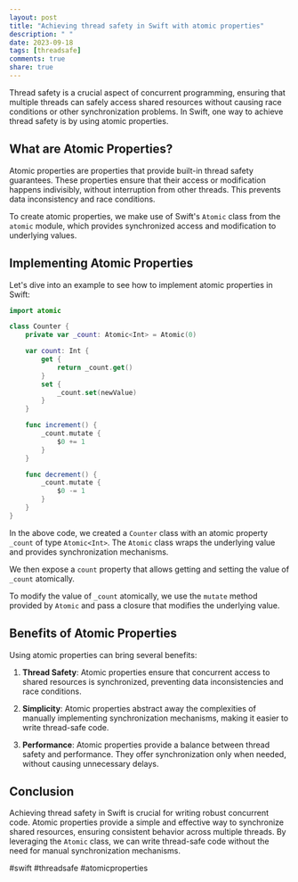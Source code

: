 ```yaml
---
layout: post
title: "Achieving thread safety in Swift with atomic properties"
description: " "
date: 2023-09-18
tags: [threadsafe]
comments: true
share: true
---
```


Thread safety is a crucial aspect of concurrent programming, ensuring that multiple threads can safely access shared resources without causing race conditions or other synchronization problems. In Swift, one way to achieve thread safety is by using atomic properties.

## What are Atomic Properties?

Atomic properties are properties that provide built-in thread safety guarantees. These properties ensure that their access or modification happens indivisibly, without interruption from other threads. This prevents data inconsistency and race conditions.

To create atomic properties, we make use of Swift's `Atomic` class from the `atomic` module, which provides synchronized access and modification to underlying values.

## Implementing Atomic Properties

Let's dive into an example to see how to implement atomic properties in Swift:

```swift
import atomic

class Counter {
    private var _count: Atomic<Int> = Atomic(0)

    var count: Int {
        get {
            return _count.get()
        }
        set {
            _count.set(newValue)
        }
    }

    func increment() {
        _count.mutate {
            $0 += 1
        }
    }

    func decrement() {
        _count.mutate {
            $0 -= 1
        }
    }
}
```

In the above code, we created a `Counter` class with an atomic property `_count` of type `Atomic<Int>`. The `Atomic` class wraps the underlying value and provides synchronization mechanisms.

We then expose a `count` property that allows getting and setting the value of `_count` atomically.

To modify the value of `_count` atomically, we use the `mutate` method provided by `Atomic` and pass a closure that modifies the underlying value.

## Benefits of Atomic Properties

Using atomic properties can bring several benefits:

1. **Thread Safety**: Atomic properties ensure that concurrent access to shared resources is synchronized, preventing data inconsistencies and race conditions.

2. **Simplicity**: Atomic properties abstract away the complexities of manually implementing synchronization mechanisms, making it easier to write thread-safe code.

3. **Performance**: Atomic properties provide a balance between thread safety and performance. They offer synchronization only when needed, without causing unnecessary delays.

## Conclusion

Achieving thread safety in Swift is crucial for writing robust concurrent code. Atomic properties provide a simple and effective way to synchronize shared resources, ensuring consistent behavior across multiple threads. By leveraging the `Atomic` class, we can write thread-safe code without the need for manual synchronization mechanisms.

#swift #threadsafe #atomicproperties